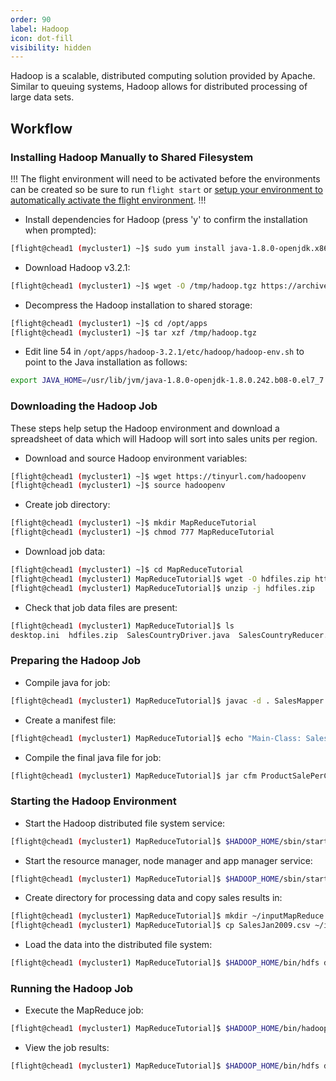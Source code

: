 ```yaml
---
order: 90
label: Hadoop
icon: dot-fill
visibility: hidden
---
```


Hadoop is a scalable, distributed computing solution provided by Apache. Similar to queuing systems, Hadoop allows for distributed processing of large data sets.

## Workflow

### Installing Hadoop Manually to Shared Filesystem

!!!
The flight environment will need to be activated before the environments can be created so be sure to run `flight start` or [setup your environment to automatically activate the flight environment](/flight_environment_usage/flight_overview/flight_system/#activating-the-flight-system).
!!!

- Install dependencies for Hadoop (press 'y' to confirm the installation when prompted):
```bash
[flight@chead1 (mycluster1) ~]$ sudo yum install java-1.8.0-openjdk.x86_64 java-1.8.0-openjdk-devel.x86_64
```
- Download Hadoop v3.2.1:
```bash
[flight@chead1 (mycluster1) ~]$ wget -O /tmp/hadoop.tgz https://archive.apache.org/dist/hadoop/common/hadoop-3.2.1/hadoop-3.2.1.tar.gz
```
- Decompress the Hadoop installation to shared storage:
```bash
[flight@chead1 (mycluster1) ~]$ cd /opt/apps
[flight@chead1 (mycluster1) ~]$ tar xzf /tmp/hadoop.tgz
```
- Edit line 54 in `/opt/apps/hadoop-3.2.1/etc/hadoop/hadoop-env.sh` to point to the Java installation as follows:
```bash
export JAVA_HOME=/usr/lib/jvm/java-1.8.0-openjdk-1.8.0.242.b08-0.el7_7.x86_64/jre
```
### Downloading the Hadoop Job

These steps help setup the Hadoop environment and download a spreadsheet of data which will Hadoop will sort into sales units per region.

- Download and source Hadoop environment variables:
```bash
[flight@chead1 (mycluster1) ~]$ wget https://tinyurl.com/hadoopenv
[flight@chead1 (mycluster1) ~]$ source hadoopenv
```
- Create job directory:
```bash
[flight@chead1 (mycluster1) ~]$ mkdir MapReduceTutorial
[flight@chead1 (mycluster1) ~]$ chmod 777 MapReduceTutorial
```
- Download job data:
```bash
[flight@chead1 (mycluster1) ~]$ cd MapReduceTutorial
[flight@chead1 (mycluster1) MapReduceTutorial]$ wget -O hdfiles.zip https://tinyurl.com/hdinput1
[flight@chead1 (mycluster1) MapReduceTutorial]$ unzip -j hdfiles.zip
```
- Check that job data files are present:
```bash
[flight@chead1 (mycluster1) MapReduceTutorial]$ ls
desktop.ini  hdfiles.zip  SalesCountryDriver.java  SalesCountryReducer.java  SalesJan2009.csv  SalesMapper.java
```
### Preparing the Hadoop Job

- Compile java for job:
```bash
[flight@chead1 (mycluster1) MapReduceTutorial]$ javac -d . SalesMapper.java SalesCountryReducer.java SalesCountryDriver.java
```
- Create a manifest file:
```bash
[flight@chead1 (mycluster1) MapReduceTutorial]$ echo "Main-Class: SalesCountry.SalesCountryDriver" >> Manifest.txt
```
- Compile the final java file for job:
```bash
[flight@chead1 (mycluster1) MapReduceTutorial]$ jar cfm ProductSalePerCountry.jar Manifest.txt SalesCountry/*.class
```
### Starting the Hadoop Environment

- Start the Hadoop distributed file system service:
```bash
[flight@chead1 (mycluster1) MapReduceTutorial]$ $HADOOP_HOME/sbin/start-dfs.sh
```
- Start the resource manager, node manager and app manager service:
```bash
[flight@chead1 (mycluster1) MapReduceTutorial]$ $HADOOP_HOME/sbin/start-yarn.sh
```
- Create directory for processing data and copy sales results in:
```bash
[flight@chead1 (mycluster1) MapReduceTutorial]$ mkdir ~/inputMapReduce
[flight@chead1 (mycluster1) MapReduceTutorial]$ cp SalesJan2009.csv ~/inputMapReduce/
```
- Load the data into the distributed file system:
```bash
[flight@chead1 (mycluster1) MapReduceTutorial]$ $HADOOP_HOME/bin/hdfs dfs -ls ~/inputMapReduce
```
### Running the Hadoop Job

- Execute the MapReduce job:
```bash
[flight@chead1 (mycluster1) MapReduceTutorial]$ $HADOOP_HOME/bin/hadoop jar ProductSalePerCountry.jar ~/inputMapReduce ~/mapreduce_output_sales
```

- View the job results:
```bash
[flight@chead1 (mycluster1) MapReduceTutorial]$ $HADOOP_HOME/bin/hdfs dfs -cat ~/mapreduce_output_sales/part-00000 | more
```
